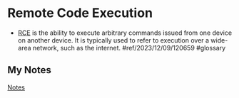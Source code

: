# Remote Code Execution
- [RCE](rce.md) is the ability to execute arbitrary commands issued from one device on another device. It is typically used to refer to execution over a wide-area network, such as the internet. #ref/2023/12/09/120659 #glossary 
## My Notes
[Notes](mynotes/remote-code-execution-notes.md)
